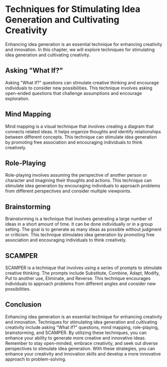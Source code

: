 Techniques for Stimulating Idea Generation and Cultivating Creativity
===========================================================================================================

Enhancing idea generation is an essential technique for enhancing creativity and innovation. In this chapter, we will explore techniques for stimulating idea generation and cultivating creativity.

Asking "What If?"
-----------------

Asking "What if?" questions can stimulate creative thinking and encourage individuals to consider new possibilities. This technique involves asking open-ended questions that challenge assumptions and encourage exploration.

Mind Mapping
------------

Mind mapping is a visual technique that involves creating a diagram that connects related ideas. It helps organize thoughts and identify relationships between different concepts. This technique can stimulate idea generation by promoting free association and encouraging individuals to think creatively.

Role-Playing
------------

Role-playing involves assuming the perspective of another person or character and imagining their thoughts and actions. This technique can stimulate idea generation by encouraging individuals to approach problems from different perspectives and consider multiple viewpoints.

Brainstorming
-------------

Brainstorming is a technique that involves generating a large number of ideas in a short amount of time. It can be done individually or in a group setting. The goal is to generate as many ideas as possible without judgment or criticism. This technique stimulates idea generation by promoting free association and encouraging individuals to think creatively.

SCAMPER
-------

SCAMPER is a technique that involves using a series of prompts to stimulate creative thinking. The prompts include Substitute, Combine, Adapt, Modify, Put to another use, Eliminate, and Reverse. This technique encourages individuals to approach problems from different angles and consider new possibilities.

Conclusion
----------

Enhancing idea generation is an essential technique for enhancing creativity and innovation. Techniques for stimulating idea generation and cultivating creativity include asking "What if?" questions, mind mapping, role-playing, brainstorming, and SCAMPER. By utilizing these techniques, you can enhance your ability to generate more creative and innovative ideas. Remember to stay open-minded, embrace creativity, and seek out diverse perspectives to stimulate idea generation. With these strategies, you can enhance your creativity and innovation skills and develop a more innovative approach to problem-solving.


